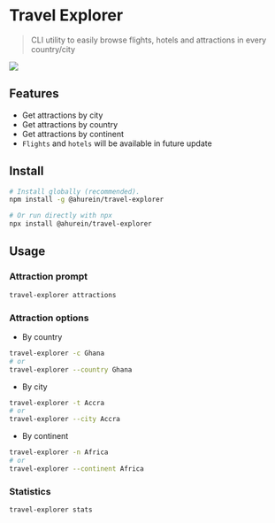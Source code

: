 # Travel Explorer

> CLI utility to easily browse flights, hotels and attractions in every country/city

![](meow.gif)

<!-- *I w [guide](https://google.com) tools.* -->

## Features

- Get attractions by city
- Get attractions by country
- Get attractions by continent
- `Flights` and `hotels` will be available in future update


## Install

```sh
# Install globally (recommended).
npm install -g @ahurein/travel-explorer

# Or run directly with npx
npx install @ahurein/travel-explorer
```

## Usage

### Attraction prompt
```sh
travel-explorer attractions
```

### Attraction options
- By country
```sh
travel-explorer -c Ghana
# or
travel-explorer --country Ghana
```
- By city
```sh
travel-explorer -t Accra
# or
travel-explorer --city Accra
```
- By continent
```sh
travel-explorer -n Africa
# or
travel-explorer --continent Africa
```

### Statistics
```sh
travel-explorer stats
```